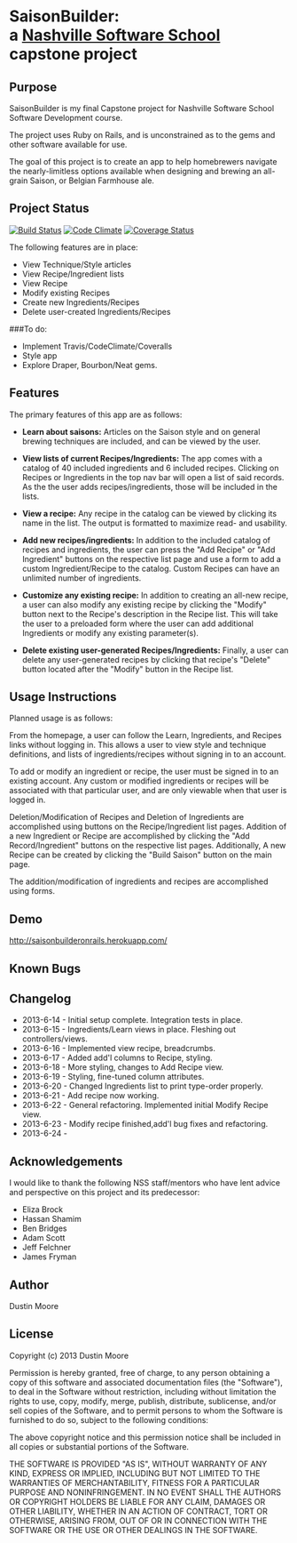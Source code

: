 SaisonBuilder:<br /> a [Nashville Software School](http://www.nashvillesoftwareschool.com) capstone project
================================================


Purpose
-------
SaisonBuilder is my final Capstone project for Nashville Software School Software Development course.

The project uses Ruby on Rails, and is unconstrained as to the gems and other software available for use.

The goal of this project is to create an app to help homebrewers navigate the nearly-limitless options available when designing and brewing an all-grain Saison, or Belgian Farmhouse ale.

Project Status
--------------

[![Build Status](https://travis-ci.org/dmoore5050/SaisonBuilderOnRails.png)](https://travis-ci.org/dmoore5050/SaisonBuilderOnRails)
[![Code Climate](https://codeclimate.com/github/dmoore5050/SaisonBuilderOnRails.png)](https://codeclimate.com/github/dmoore5050/SaisonBuilderOnRails)
[![Coverage Status](https://coveralls.io/repos/dmoore5050/SaisonBuilderOnRails/badge.png?branch=master)](https://coveralls.io/r/dmoore5050/SaisonBuilderOnRails?branch=master)

The following features are in place:

* View Technique/Style articles
* View Recipe/Ingredient lists
* View Recipe
* Modify existing Recipes
* Create new Ingredients/Recipes
* Delete user-created Ingredients/Recipes

###To do:

* Implement Travis/CodeClimate/Coveralls
* Style app
* Explore Draper, Bourbon/Neat gems.

Features
--------
The primary features of this app are as follows:

* **Learn about saisons:** Articles on the Saison style and on general brewing techniques are included, and can be viewed by the user.

* **View lists of current Recipes/Ingredients:** The app comes with a catalog of 40 included ingredients and 6 included recipes. Clicking on Recipes or Ingredients in the top nav bar will open a list of said records. As the the user adds recipes/ingredients, those will be included in the lists.

* **View a recipe:** Any recipe in the catalog can be viewed by clicking its name in the list. The output is formatted to maximize read- and usability.

* **Add new recipes/ingredients:** In addition to the included catalog of recipes and ingredients, the user can press the "Add Recipe" or "Add Ingredient" buttons on the respective list page and use a form to add a custom Ingredient/Recipe to the catalog. Custom Recipes can have an unlimited number of ingredients.

* **Customize any existing recipe:** In addition to creating an all-new recipe, a user can also modify any existing recipe by clicking the "Modify" button next to the Recipe's description in the Recipe list. This will take the user to a preloaded form where the user can add additional Ingredients or modify any existing parameter(s).

* **Delete existing user-generated Recipes/Ingredients:** Finally, a user can delete any user-generated recipes by clicking that recipe's "Delete" button located after the "Modify" button in the Recipe list.

Usage Instructions
------------------
Planned usage is as follows:

From the homepage, a user can follow the Learn, Ingredients, and Recipes links without logging in. This allows a user to view style and technique definitions, and lists of ingredients/recipes without signing in to an account.

To add or modify an ingredient or recipe, the user must be signed in to an existing account. Any custom or modified ingredients or recipes will be associated with that particular user, and are only viewable when that user is logged in.

Deletion/Modification of Recipes and Deletion of Ingredients are accomplished using buttons on the Recipe/Ingredient list pages. Addition of a new Ingredient or Recipe are accomplished by clicking the "Add Record/Ingredient" buttons on the respective list pages. Additionally, A new Recipe can be created by clicking the "Build Saison" button on the main page.

The addition/modification of ingredients and recipes are accomplished using forms.

Demo
----
http://saisonbuilderonrails.herokuapp.com/

Known Bugs
----------

Changelog
---------

+ 2013-6-14 - Initial setup complete. Integration tests in place.
+ 2013-6-15 - Ingredients/Learn views in place. Fleshing out controllers/views.
+ 2013-6-16 - Implemented view recipe, breadcrumbs.
+ 2013-6-17 - Added add'l columns to Recipe, styling.
+ 2013-6-18 - More styling, changes to Add Recipe view.
+ 2013-6-19 - Styling, fine-tuned column attributes.
+ 2013-6-20 - Changed Ingredients list to print type-order properly.
+ 2013-6-21 - Add recipe now working.
+ 2013-6-22 - General refactoring. Implemented initial Modify Recipe view.
+ 2013-6-23 - Modify recipe finished,add'l bug fixes and refactoring.
+ 2013-6-24 -

Acknowledgements
----------------
I would like to thank the following NSS staff/mentors who have lent advice and perspective on this project and its predecessor:

+ Eliza Brock
+ Hassan Shamim
+ Ben Bridges
+ Adam Scott
+ Jeff Felchner
+ James Fryman

Author
------
Dustin Moore

License
-------
Copyright (c) 2013 Dustin Moore

Permission is hereby granted, free of charge, to any person obtaining a copy
of this software and associated documentation files (the "Software"), to deal
in the Software without restriction, including without limitation the rights
to use, copy, modify, merge, publish, distribute, sublicense, and/or sell
copies of the Software, and to permit persons to whom the Software is
furnished to do so, subject to the following conditions:

The above copyright notice and this permission notice shall be included in
all copies or substantial portions of the Software.

THE SOFTWARE IS PROVIDED "AS IS", WITHOUT WARRANTY OF ANY KIND, EXPRESS OR
IMPLIED, INCLUDING BUT NOT LIMITED TO THE WARRANTIES OF MERCHANTABILITY,
FITNESS FOR A PARTICULAR PURPOSE AND NONINFRINGEMENT. IN NO EVENT SHALL THE
AUTHORS OR COPYRIGHT HOLDERS BE LIABLE FOR ANY CLAIM, DAMAGES OR OTHER
LIABILITY, WHETHER IN AN ACTION OF CONTRACT, TORT OR OTHERWISE, ARISING FROM,
OUT OF OR IN CONNECTION WITH THE SOFTWARE OR THE USE OR OTHER DEALINGS IN
THE SOFTWARE.
